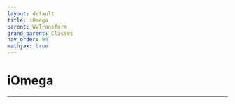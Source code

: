 ```yaml
---
layout: default
title: iOmega
parent: WVTransform
grand_parent: Classes
nav_order: 94
mathjax: true
---
```


#  iOmega




---

